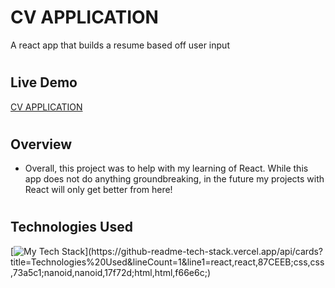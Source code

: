 # CV APPLICATION

A react app that builds a resume based off user input

#

## Live Demo

[CV APPLICATION](https://eloquent-rolypoly-3123e1.netlify.app/)

#

## Overview

- Overall, this project was to help with my learning of React. While this app does not do anything groundbreaking, in the future my projects with React will only get better from here!

#

## Technologies Used

[![My Tech Stack](https://github-readme-tech-stack.vercel.app/api/cards?title=Technologies%20Used&lineCount=1&line1=react,react,87CEEB;css,css,73a5c1;nanoid,nanoid,17f72d;html,html,f66e6c;)](https://github-readme-tech-stack.vercel.app/api/cards?title=Technologies%20Used&lineCount=1&line1=react,react,87CEEB;css,css,73a5c1;nanoid,nanoid,17f72d;html,html,f66e6c;)
